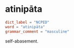 # atinipāta

``` toml
dict_label = "NCPED"
word = "atinipāta"
grammar_comment = "masculine"
```

self\-abasement.

